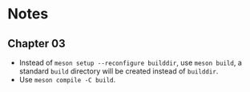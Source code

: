 # Notes

## Chapter 03
- Instead of `meson setup --reconfigure builddir`, use `meson build`, a standard `build` directory will be created instead of `builddir`.
- Use `meson compile -C build`.